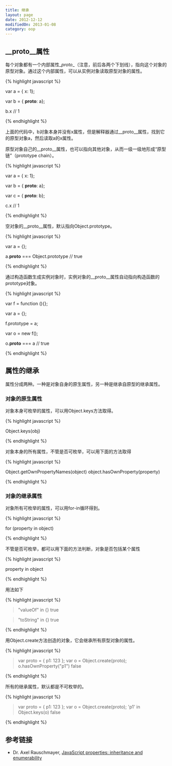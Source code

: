 ```yaml
---
title: 继承
layout: page
date: 2012-12-12
modifiedOn: 2013-01-08
category: oop
---
```


## \__proto__属性

每个对象都有一个内部属性\__proto__（注意，前后各两个下划线），指向这个对象的原型对象。通过这个内部属性，可以从实例对象读取原型对象的属性。

{% highlight javascript %}

var a = { x: 1};

var b = { __proto__: a};

b.x
// 1

{% endhighlight %}

上面的代码中，b对象本身并没有x属性，但是解释器通过\__proto__属性，找到它的原型对象a，然后读取a的x属性。

原型对象自己的\__proto__属性，也可以指向其他对象，从而一级一级地形成“原型链”（prototype chain）。

{% highlight javascript %}

var a = { x: 1};

var b = { __proto__: a};

var c = { __proto__: b};

c.x
// 1

{% endhighlight %}

空对象的\__proto__属性，默认指向Object.prototype。

{% highlight javascript %}

var a = {};

a.__proto__ === Object.prototype
// true

{% endhighlight %}

通过构造函数生成实例对象时，实例对象的\__proto__属性自动指向构造函数的prototype对象。

{% highlight javascript %}

var f = function (){};

var a = {};

f.prototype = a;

var o = new f();

o.__proto__ === a
// true

{% endhighlight %}

## 属性的继承

属性分成两种。一种是对象自身的原生属性，另一种是继承自原型的继承属性。

### 对象的原生属性

对象本身可枚举的属性，可以用Object.keys方法取得。

{% highlight javascript %}

Object.keys(obj)

{% endhighlight %}

对象本身的所有属性，不管是否可枚举，可以用下面的方法取得

{% highlight javascript %}

Object.getOwnPropertyNames(object)
object.hasOwnProperty(property)

{% endhighlight %}

### 对象的继承属性

对象所有可枚举的属性，可以用for-in循环得到。

{% highlight javascript %}

for (property in object)

{% endhighlight %}

不管是否可枚举，都可以用下面的方法判断，对象是否包括某个属性

{% highlight javascript %}

property in object

{% endhighlight %}

用法如下

{% highlight javascript %}

> "valueOf" in {}
true

> "toString" in {}
true

{% endhighlight %}

用Object.create方法创造的对象，它会继承所有原型对象的属性。

{% highlight javascript %}

> var proto = { p1: 123 };
> var o = Object.create(proto);
> o.hasOwnProperty("p1")
  false

{% endhighlight %}

所有的继承属性，默认都是不可枚举的。

{% highlight javascript %}

> var proto = { p1: 123 };
> var o = Object.create(proto);
> 'p1' in Object.keys(o)
  false

{% endhighlight %}

## 参考链接

- Dr. Axel Rauschmayer, [JavaScript properties: inheritance and enumerability](http://www.2ality.com/2011/07/js-properties.html)
